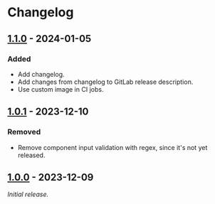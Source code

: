 # Changelog


## [1.1.0] - 2024-01-05

### Added
- Add changelog.
- Add changes from changelog to GitLab release description.
- Use custom image in CI jobs.


## [1.0.1] - 2023-12-10

### Removed
- Remove component input validation with regex, since it's not yet released.


## [1.0.0] - 2023-12-09
_Initial release._


[1.1.0]: https://gitlab.com/vaz-projects/gitlab/-/releases/1.1.0
[1.0.1]: https://gitlab.com/vaz-projects/gitlab/-/releases/1.0.1
[1.0.0]: https://gitlab.com/vaz-projects/gitlab/-/releases/1.0.0